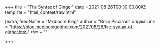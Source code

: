 
+++
title = "The Syntax of Ginger"
date = 2021-08-26T00:00:00.000Z
template = "html_content/raw.html"

[extra]
feedName = "Mediocre Blog"
author = "Brian Picciano"
originalLink = "https://blog.mediocregopher.com/2021/08/26/the-syntax-of-ginger.html"
raw = ""

+++

